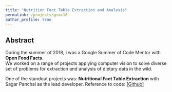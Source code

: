 ```yaml
---
title: "Nutrition Fact Table Extraction and Analysis"
permalink: /projects/gsoc18
author_profile: true
---
```


## Abstract
During the summer of 2018, I was a Google Summer of Code Mentor with <b>Open Food Facts</b>. <br>
We worked on a range of projects applying computer vision to solve diverse set of problems for extraction and analysis of dietary data in the wild.

One of the standout projects was: <b>Nutritional Fact Table Extraction</b> with Sagar Panchal as the lead developer.
Reference to code: [[Github]](https://github.com/openfoodfacts/off-nutrition-table-extractor.git)